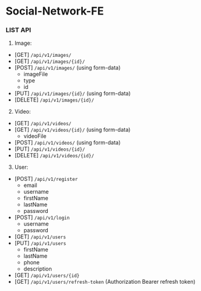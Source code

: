 ﻿ # Social-Network-FE

### **LIST API**
1. Image:
- [GET] `/api/v1/images/`
- [GET] `/api/v1/images/{id}/`
- [POST] `/api/v1/images/` (using form-data)
    - imageFile
    - type
    - id
- [PUT] `/api/v1/images/{id}/` (using form-data)
- [DELETE] `/api/v1/images/{id}/`
2. Video:
- [GET] `/api/v1/videos/` 
- [GET] `/api/v1/videos/{id}/` (using form-data)
    - videoFile
- [POST] `/api/v1/videos/` (using form-data)
- [PUT] `/api/v1/videos/{id}/`
- [DELETE] `/api/v1/videos/{id}/`
3. User:
- [POST] `/api/v1/register` 
    - email
    - username
    - firstName
    - lastName
    - password
- [POST] `/api/v1/login`
    - username
    - password
- [GET] `/api/v1/users` 
- [PUT] `/api/v1/users` 
    - firstName
    - lastName
    - phone
    - description
- [GET] `/api/v1/users/{id}` 
- [GET] `/api/v1/users/refresh-token` (Authorization Bearer refresh token) 

